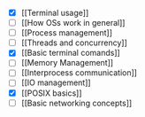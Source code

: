 - [x] [[Terminal usage]]
- [ ] [[How OSs work in general]]
- [ ] [[Process management]]
- [ ] [[Threads and concurrency]]
- [x] [[Basic terminal comands]]
- [ ] [[Memory Management]]
- [ ] [[Interprocess communication]]
- [ ] [[IO management]]
- [x] [[POSIX basics]]
- [ ] [[Basic networking concepts]]